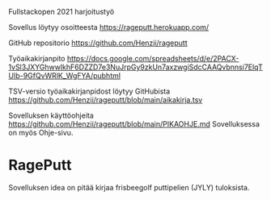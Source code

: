 Fullstackopen 2021 harjoitustyö

Sovellus löytyy osoitteesta
https://rageputt.herokuapp.com/

GitHub repositorio
https://github.com/Henzii/rageputt

Työaikakirjanpito
https://docs.google.com/spreadsheets/d/e/2PACX-1vSl3JXYGhwwIkhF6DZZD7e3NuJrpGy9zkUn7axzwgiSdcCAAQvbnnsi7ElqTUIb-9GfQvWRlK_WgFYA/pubhtml

TSV-versio työaikakirjanpidost löytyy GitHubista
https://github.com/Henzii/rageputt/blob/main/aikakirja.tsv

Sovelluksen käyttöohjeita
https://github.com/Henzii/rageputt/blob/main/PIKAOHJE.md
Sovelluksessa on myös Ohje-sivu.

RagePutt
========

Sovelluksen idea on pitää kirjaa frisbeegolf puttipelien (JYLY) tuloksista.

